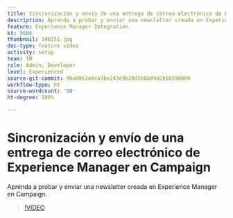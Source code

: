 ```yaml
---
title: Sincronización y envío de una entrega de correo electrónico de Experience Manager en Campaign
description: Aprenda a probar y enviar una newsletter creada en Experience Manager en Campaign.
feature: Experience Manager Integration
kt: 9606
thumbnail: 340151.jpg
doc-type: feature video
activity: setup
team: TM
role: Admin, Developer
level: Experienced
source-git-commit: 9ba0862edca7be243e9b26d5b0b99d2b5b5900b0
workflow-type: ht
source-wordcount: '50'
ht-degree: 100%

---
```


# Sincronización y envío de una entrega de correo electrónico de Experience Manager en Campaign

Aprenda a probar y enviar una newsletter creada en Experience Manager en Campaign.

>[!VIDEO](https://video.tv.adobe.com/v/340151?quality=12)
